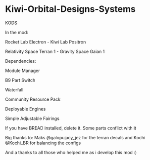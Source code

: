 # Kiwi-Orbital-Designs-Systems
KODS

In the mod:

Rocket Lab Electron - Kiwi Lab Positron

Relativity Space Terran 1 - Gravity Space Gaian 1


Dependencies:

Module Manager

B9 Part Switch

Waterfall

Community Resource Pack

Deployable Engines

Simple Adjustable Fairings

If you have BREAD installed, delete it. Some parts conflict with it

Big thanks to: Maks @galopujacy_jez for the terran decals and Kochi @Kochi_BR for balancing the configs

And a thanks to all those who helped me as i develop this mod :)
